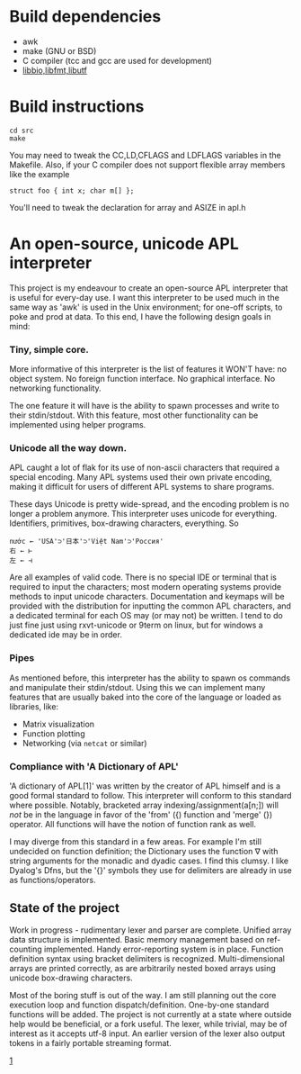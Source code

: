 # Build dependencies
- awk
- make (GNU or BSD)
- C compiler (tcc and gcc are used for development)
- [libbio,libfmt,libutf](http://swtch.com/plan9port/unix/)

# Build instructions

	cd src
	make

You may need to tweak the CC,LD,CFLAGS and LDFLAGS
variables in the Makefile. Also, if your C compiler
does not support flexible array members like the example

	struct foo { int x; char m[] };

You'll need to tweak the declaration for array and ASIZE
in apl.h

# An open-source, unicode APL interpreter

This project is my endeavour to create an open-source APL
interpreter that is useful for every-day use.  I want this
interpreter to be used much in the same way as 'awk' is used
in the Unix environment; for one-off scripts, to poke and
prod at data.  To this end, I have the following design
goals in mind:

### Tiny, simple core. 

More informative of this interpreter is the list of features it
WON'T have: no object system.  No foreign function interface.
No graphical interface.  No networking functionality.

The one feature it will have is the ability to spawn
processes and write to their stdin/stdout.  With this
feature, most other functionality can be implemented using
helper programs.

### Unicode all the way down.

APL caught a lot of flak for its use of non-ascii characters
that required a special encoding.  Many APL systems used their
own private encoding, making it difficult for users of different
APL systems to share programs.

These days Unicode is pretty wide-spread, and the encoding
problem is no longer a problem anymore.  This interpreter
uses unicode for everything.  Identifiers, primitives,
box-drawing characters, everything.  So

	nước ← 'USA'⊃'日本'⊃'Việt Nam'⊃'Россия' 
	右 ← ⊢ 
	左 ← ⊣

Are all examples of valid code.  There is no special IDE or
terminal that is required to input the characters; most
modern operating systems provide methods to input unicode
characters.  Documentation and keymaps will be provided with
the distribution for inputting the common APL characters,
and a dedicated terminal for each OS may (or may not) be
written.  I tend to do just fine just using rxvt-unicode or
9term on linux, but for windows a dedicated ide may be in
order.

### Pipes

As mentioned before, this interpreter has the ability to
spawn os commands and manipulate their stdin/stdout.  Using
this we can implement many features that are usually baked
into the core of the language or loaded as libraries, like:

- Matrix visualization 
- Function plotting 
- Networking (via `netcat` or similar)

### Compliance with 'A Dictionary of APL'

'A dictionary of APL[1]' was written by the creator of APL
himself and is a good formal standard to follow.  This
interpreter will conform to this standard where possible.
Notably, bracketed array indexing/assignment(a[n;]) will *not*
be in the language in favor of the 'from' ({) function and
'merge' (}) operator.  All functions will have the notion of
function rank as well.

I may diverge from this standard in a few areas.  For example
I'm still undecided on function definition; the Dictionary uses
the function ∇ with string arguments for the monadic and dyadic
cases.  I find this clumsy.  I like Dyalog's Dfns, but the '{}'
symbols they use for delimiters are already in use as
functions/operators.

## State of the project

Work in progress - rudimentary lexer and parser are complete.
Unified array data structure is implemented.  Basic memory
management based on ref-counting implemented.  Handy
error-reporting system is in place. Function definition syntax
using bracket delimiters is recognized.  Multi-dimensional
arrays are printed correctly, as are arbitrarily nested boxed
arrays using unicode box-drawing characters.

Most of the boring stuff is out of the way.  I am still planning
out the core execution loop and function dispatch/definition.
One-by-one standard functions will be added.  The project is not
currently at a state where outside help would be beneficial, or
a fork useful.  The lexer, while trivial, may be of interest as
it accepts utf-8 input. An earlier version of the lexer also
output tokens in a fairly portable streaming format.

[1](http://www.jsoftware.com/papers/APLDictionary.htm)

